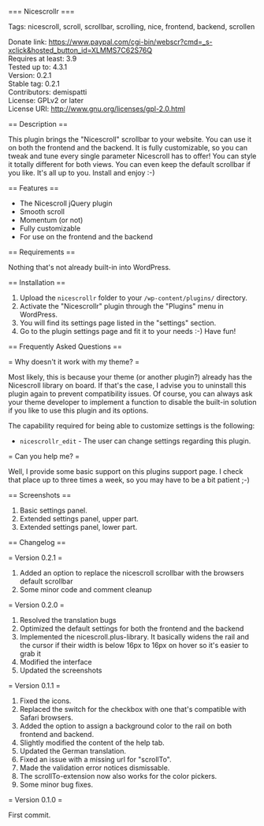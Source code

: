 === Nicescrollr ===

Tags: nicescroll, scroll, scrollbar, scrolling, nice, frontend, backend, scrollen  

Donate link: https://www.paypal.com/cgi-bin/webscr?cmd=_s-xclick&hosted_button_id=XLMMS7C62S76Q  
Requires at least: 3.9  
Tested up to: 4.3.1  
Version: 0.2.1  
Stable tag: 0.2.1  
Contributors: demispatti  
License: GPLv2 or later  
License URI: http://www.gnu.org/licenses/gpl-2.0.html

== Description ==

This plugin brings the "Nicescroll" scrollbar to your website. You can use it on both the frontend and the backend. It is fully customizable, so you can tweak and tune every single parameter Nicescroll has to offer! You can style it totally different for both views. You can even keep the default scrollbar if you like. It's all up to you. Install and enjoy :-)

== Features ==

+ The Nicescroll jQuery plugin
+ Smooth scroll
+ Momentum (or not)
+ Fully customizable
+ For use on the frontend and the backend

== Requirements ==

Nothing that's not already built-in into WordPress.

== Installation ==

1. Upload the `nicescrollr` folder to your `/wp-content/plugins/` directory.
2. Activate the "Nicescrollr" plugin through the "Plugins" menu in WordPress.
3. You will find its settings page listed in the "settings" section.
3. Go to the plugin settings page and fit it to your needs :-) Have fun!

== Frequently Asked Questions ==

= Why doesn't it work with my theme? =

Most likely, this is because your theme (or another plugin?) already has the Nicescroll library on board. If that's the case, I advise you to uninstall this plugin again to prevent compatibility issues. Of course, you can always ask your theme developer to implement a function to disable the built-in solution if you like to use this plugin and its options.

The capability required for being able to customize settings is the following:

* `nicescrollr_edit` - The user can change settings regarding this plugin.

= Can you help me? =

Well, I provide some basic support on this plugins support page. I check that place up to three times a week, so you may have to be a bit patient ;-)

== Screenshots ==

1. Basic settings panel.
2. Extended settings panel, upper part.
3. Extended settings panel, lower part.

== Changelog ==

= Version 0.2.1 =

1. Added an option to replace the nicescroll scrollbar with the browsers default scrollbar
2. Some minor code and comment cleanup

= Version 0.2.0 =

1. Resolved the translation bugs
2. Optimized the default settings for both the frontend and the backend
3. Implemented the nicescroll.plus-library.
   It basically widens the rail and the cursor if their width is below 16px to 16px on hover so it's easier to grab it
4. Modified the interface
5. Updated the screenshots

= Version 0.1.1 =

1. Fixed the icons.
2. Replaced the switch for the checkbox with one that's compatible with Safari browsers.
3. Added the option to assign a background color to the rail on both frontend and backend.
4. Slightly modified the content of the help tab.
5. Updated the German translation.
6. Fixed an issue with a missing url for "scrollTo".
7. Made the validation error notices dismissable.
8. The scrollTo-extension now also works for the color pickers.
8. Some minor bug fixes.

= Version 0.1.0 =

First commit.
